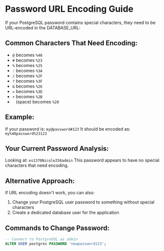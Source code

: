 # Password URL Encoding Guide

If your PostgreSQL password contains special characters, they need to be URL-encoded in the DATABASE_URL:

## Common Characters That Need Encoding:
- `@` becomes `%40`
- `#` becomes `%23`
- `%` becomes `%25`
- `:` becomes `%3A`
- `/` becomes `%2F`
- `?` becomes `%3F`
- `&` becomes `%26`
- `=` becomes `%3D`
- `+` becomes `%2B`
- ` ` (space) becomes `%20`

## Example:
If your password is: `my@password#123`
It should be encoded as: `my%40password%23123`

## Your Current Password Analysis:
Looking at: `es1370Nicole258admin`
This password appears to have no special characters that need encoding.

## Alternative Approach:
If URL encoding doesn't work, you can also:
1. Change your PostgreSQL user password to something without special characters
2. Create a dedicated database user for the application

## Commands to Change Password:
```sql
-- Connect to PostgreSQL as admin
ALTER USER postgres PASSWORD 'newpassword123';
```
